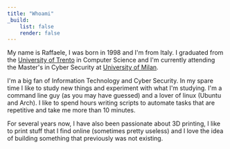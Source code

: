 ```yaml
---
title: "Whoami"
_build:
    list: false
    render: false
---
```

My name is Raffaele, I was born in 1998 and I'm from Italy. I graduated from the [University of Trento](https://www.unitn.it/) in Computer Science and I'm currently attending the Master's in Cyber Security at [University of Milan](https://www.unimi.it/it).

I'm a big fan of Information Technology and Cyber Security. In my spare time I like to study new things and experiment with what I'm studying. I'm a command line guy (as you may have guessed) and a lover of linux (Ubuntu and Arch). I like to spend hours writing scripts to automate tasks that are repetitive and take me more than 10 minutes.

For several years now, I have also been passionate about 3D printing, I like to print stuff that I find online (sometimes pretty useless) and I love the idea of building something that previously was not existing.